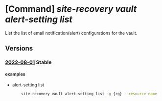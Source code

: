 # [Command] _site-recovery vault alert-setting list_

List the list of email notification(alert) configurations for the vault.

## Versions

### [2022-08-01](/Resources/mgmt-plane/L3N1YnNjcmlwdGlvbnMve30vcmVzb3VyY2Vncm91cHMve30vcHJvdmlkZXJzL21pY3Jvc29mdC5yZWNvdmVyeXNlcnZpY2VzL3ZhdWx0cy97fS9yZXBsaWNhdGlvbmFsZXJ0c2V0dGluZ3M=/2022-08-01.xml) **Stable**

<!-- mgmt-plane /subscriptions/{}/resourcegroups/{}/providers/microsoft.recoveryservices/vaults/{}/replicationalertsettings 2022-08-01 -->

#### examples

- alert-setting list
    ```bash
        site-recovery vault alert-setting list -g {rg} --resource-name {vault_name}
    ```
